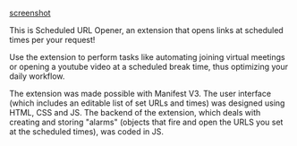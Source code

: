 [screenshot](scheduled_url_opener.png)

This is Scheduled URL Opener, an extension that opens links at scheduled times per your request! 

Use the extension to perform tasks like automating joining virtual meetings or opening a youtube video at a scheduled break time, thus optimizing your daily workflow.

The extension was made possible with Manifest V3. The user interface (which includes an editable list of set URLs and times) was designed using HTML, CSS and JS.
The backend of the extension, which deals with creating and storing "alarms" (objects that fire and open the URLS you set at the scheduled times), was coded in JS.
